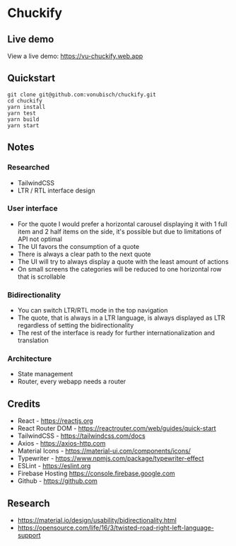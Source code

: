# Chuckify

## Live demo
View a live demo: https://vu-chuckify.web.app

## Quickstart
```
git clone git@github.com:vonubisch/chuckify.git
cd chuckify
yarn install
yarn test
yarn build
yarn start
```

## Notes

### Researched
- TailwindCSS
- LTR / RTL interface design

### User interface
- For the quote I would prefer a horizontal carousel displaying it with 1 full item and 2 half items on the side, it's possible but due to limitations of API not optimal
- The UI favors the consumption of a quote
- There is always a clear path to the next quote
- The UI will try to always display a quote with the least amount of actions
- On small screens the categories will be reduced to one horizontal row that is scrollable

### Bidirectionality
- You can switch LTR/RTL mode in the top navigation
- The quote, that is always in a LTR language, is always displayed as LTR regardless of setting the bidirectionality
- The rest of the interface is ready for further internationalization and translation

### Architecture
- State management
- Router, every webapp needs a router

## Credits
- React - https://reactjs.org
- React Router DOM - https://reactrouter.com/web/guides/quick-start
- TailwindCSS - https://tailwindcss.com/docs
- Axios - https://axios-http.com 
- Material Icons - https://material-ui.com/components/icons/ 
- Typewriter - https://www.npmjs.com/package/typewriter-effect
- ESLint - https://eslint.org
- Firebase Hosting https://console.firebase.google.com
- Github - https://github.com

## Research
- https://material.io/design/usability/bidirectionality.html
- https://opensource.com/life/16/3/twisted-road-right-left-language-support